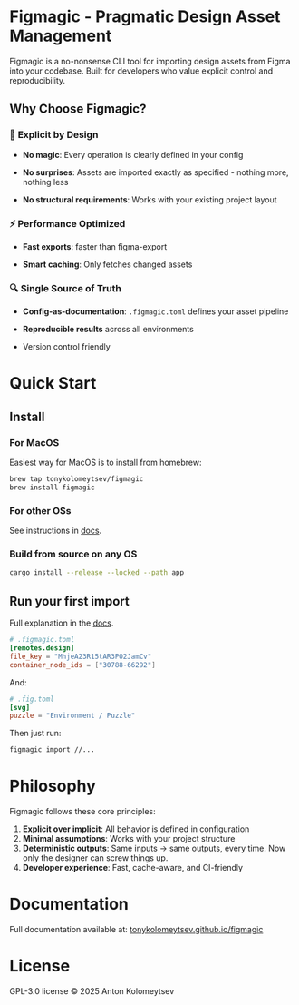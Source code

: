 # Figmagic - Pragmatic Design Asset Management

Figmagic is a no-nonsense CLI tool for importing design assets from Figma into your codebase. Built for developers who value explicit control and reproducibility.

## Why Choose Figmagic?
### 🎯 **Explicit by Design**

- **No magic**: Every operation is clearly defined in your config

- **No surprises**: Assets are imported exactly as specified - nothing more, nothing less

- **No structural requirements**: Works with your existing project layout

### ⚡ **Performance Optimized**

- **Fast exports**: faster than figma-export

- **Smart caching**: Only fetches changed assets

### 🔍 Single Source of Truth

- **Config-as-documentation**: `.figmagic.toml` defines your asset pipeline

- **Reproducible results** across all environments

- Version control friendly

# Quick Start

## Install

### For MacOS

Easiest way for MacOS is to install from homebrew:

```bash
brew tap tonykolomeytsev/figmagic
brew install figmagic
```
### For other OSs

See instructions in [docs](https://tonykolomeytsev.github.io/figmagic/user_guide/1-installation.html).

### Build from source on any OS

```bash
cargo install --release --locked --path app
```

## Run your first import

Full explanation in the [docs](https://tonykolomeytsev.github.io/figmagic/user_guide/2.2.1-minimal-example.html).

```toml
# .figmagic.toml
[remotes.design]
file_key = "MhjeA23R15tAR3PO2JamCv"
container_node_ids = ["30788-66292"]
```

And:

```toml
# .fig.toml
[svg]
puzzle = "Environment / Puzzle"
```

Then just run:
```bash
figmagic import //...
```

# Philosophy

Figmagic follows these core principles:
1. **Explicit over implicit**: All behavior is defined in configuration
2. **Minimal assumptions**: Works with your project structure
3. **Deterministic outputs**: Same inputs → same outputs, every time. Now only the designer can screw things up.
4. **Developer experience**: Fast, cache-aware, and CI-friendly

# Documentation
Full documentation available at: [tonykolomeytsev.github.io/figmagic](https://tonykolomeytsev.github.io/figmagic)

# License

GPL-3.0 license © 2025 Anton Kolomeytsev
